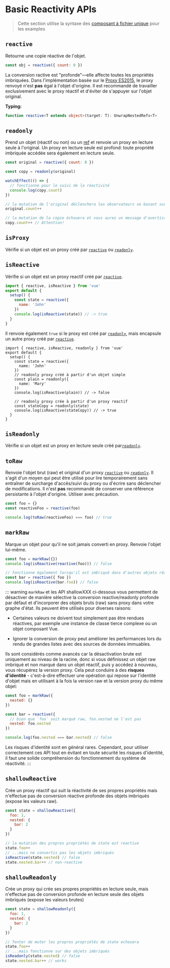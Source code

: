 # Basic Reactivity APIs

> Cette section utilise la syntaxe des [composant à fichier unique](../guide/single-file-component.html) pour les examples

## `reactive`

Retourne une copie réactive de l'objet.

```js
const obj = reactive({ count: 0 })
```

La conversion ractive est "profonde"—elle affecte toutes les propriétés imbriquées. Dans l'implémentation basée sur le [Proxy ES2015](https://developer.mozilla.org/en-US/docs/Web/JavaScript/Reference/Global_Objects/Proxy), le proxy renvoyé n'est **pas** égal à l'objet d'origine. Il est recommandé de travailler exclusivement avec le proxy réactif et d'éviter de s'appuyer sur l'objet original.

**Typing:**

```ts
function reactive<T extends object>(target: T): UnwrapNestedRefs<T>
```

## `readonly`

Prend un objet (réactif ou non) ou un [ref](./refs-api.html#ref) et renvoie un proxy en lecture seule à l'original. Un proxy en lecture seule est profond: toute propriété imbriquée accédée sera également en lecture seule.


```js
const original = reactive({ count: 0 })

const copy = readonly(original)

watchEffect(() => {
  // fonctionne pour le suivi de la réactivité
  console.log(copy.count)
})

// la mutation de l'original déclenchera les observateurs se basant sur la copie
original.count++

// la mutation de la copie échouera et vous aurez un message d'avertissement
copy.count++ // Attention!
```

## `isProxy`

Vérifie si un objet est un proxy créé par [`reactive`](#reactive) ou [`readonly`](#readonly).

## `isReactive`

Vérifie si un objet est un proxy reactif créé par [`reactive`](#reactive).

```js
import { reactive, isReactive } from 'vue'
export default {
  setup() {
    const state = reactive({
      name: 'John'
    })
    console.log(isReactive(state)) // -> true
  }
}
```

Il renvoie également `true` si le proxy est créé par [`readonly`](#readonly), mais encapsule un autre proxy créé par [`reactive`](#reactive).

```js{7-15}
import { reactive, isReactive, readonly } from 'vue'
export default {
  setup() {
    const state = reactive({
      name: 'John'
    })
    // readonly proxy créé à partir d'un objet simple
    const plain = readonly({
      name: 'Mary'
    })
    console.log(isReactive(plain)) // -> false

    // readonly proxy crée à partir d'un proxy reactif
    const stateCopy = readonly(state)
    console.log(isReactive(stateCopy)) // -> true
  }
}
```

## `isReadonly`

Vérifie si un objet est un proxy en lecture seule créé par[`readonly`](#readonly).

## `toRaw`

Renvoie l'objet brut (raw) et original d'un proxy [`reactive`](#reactive) ou [`readonly`](#readonly). Il s'agit d'un moyen qui peut être utilisé pour lire temporairement sans entraîner de surcharge d'accès/suivi du proxy ou d'écrire sans déclencher de modifications. Il n'est **pas** recommandé de conserver une référence persistante à l'objet d'origine. Utiliser avec précaution.


```js
const foo = {}
const reactiveFoo = reactive(foo)

console.log(toRaw(reactiveFoo) === foo) // true
```

## `markRaw`

Marque un objet pour qu'il ne soit jamais converti en proxy. Renvoie l'objet lui-même.

```js
const foo = markRaw({})
console.log(isReactive(reactive(foo))) // false

// fonctionne également lorsqu'il est imbriqué dans d'autres objets réactifs
const bar = reactive({ foo })
console.log(isReactive(bar.foo)) // false
```

::: warning
`markRaw` et les API shallowXXX ci-dessous vous permettent de désactiver de manière sélective la conversion reactive/readonly profonde par défaut et d'incorporer des objets bruts (raw) sans proxy dans votre graphe d'état. Ils peuvent être utilisés pour diverses raisons:

- Certaines valeurs ne doivent tout simplement pas être rendues réactives, par exemple une instance de classe tierce complexe ou un objet composant Vue.

- Ignorer la conversion de proxy peut améliorer les performances lors du rendu de grandes listes avec des sources de données immuables.

Ils sont considérés comme avancés car la désactivation brute est uniquement au niveau de la racine, donc si vous définissez un objet raw imbriqué et non marqué dans un objet réactif, puis y accédez à nouveau, vous récupérez la version proxy. Cela peut conduire à des **risques d'identité** - c'est-à-dire effectuer une opération qui repose sur l'identité d'objet mais en utilisant à la fois la version raw et la version proxy du même objet:

```js
const foo = markRaw({
  nested: {}
})

const bar = reactive({
  // bien que `foo` soit marqué raw, foo.nested ne l'est pas
  nested: foo.nested
})

console.log(foo.nested === bar.nested) // false
```

Les risques d'identité sont en général rares. Cependant, pour utiliser correctement ces API tout en évitant en toute sécurité les risques d'identité, il faut une solide compréhension du fonctionnement du système de réactivité.
:::

## `shallowReactive`


Crée un proxy réactif qui suit la réactivité de ses propres propriétés mais n'effectue pas de conversion réactive profonde des objets imbriqués (expose les valeurs raw).

```js
const state = shallowReactive({
  foo: 1,
  nested: {
    bar: 2
  }
})

// la mutation des propres propriétés de state est reactive
state.foo++
// ...mais ne convertis pas les objets imbriqués
isReactive(state.nested) // false
state.nested.bar++ // non-reactive
```

## `shallowReadonly`

Crée un proxy qui crée ses propres propriétés en lecture seule, mais n'effectue pas de conversion profonde en lecture seule des objets imbriqués (expose les valeurs brutes)

```js
const state = shallowReadonly({
  foo: 1,
  nested: {
    bar: 2
  }
})

// Tenter de muter les propres propriétés de state echouera
state.foo++
// ...mais fonctionne sur des objets imbriqués
isReadonly(state.nested) // false
state.nested.bar++ // works
```
